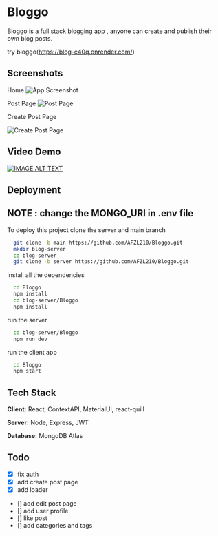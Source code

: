 
# Bloggo

Bloggo is a full stack blogging app , anyone can create and publish their own blog posts.

try bloggo(https://blog-c40q.onrender.com/)


## Screenshots
Home
![App Screenshot](https://res.cloudinary.com/primeflix/image/upload/v1676613475/Home_tifrfh.png)

Post Page
![Post Page](https://res.cloudinary.com/primeflix/image/upload/v1676613474/Post1_syygu7.png)



Create Post Page

![Create Post Page](https://res.cloudinary.com/primeflix/image/upload/v1676613474/Create_qklr79.png)
## Video Demo

[![IMAGE ALT TEXT](http://img.youtube.com/vi/QrFr2vDReVE/0.jpg)](http://www.youtube.com/watch?v=QrFr2vDReVE "Video Title")



## Deployment

## NOTE : change the MONGO_URI in .env file

To deploy this project clone the server and main branch

```bash
  git clone -b main https://github.com/AFZL210/Bloggo.git
  mkdir blog-server
  cd blog-server
  git clone -b server https://github.com/AFZL210/Bloggo.git
```

install all the dependencies
```bash
  cd Bloggo
  npm install
  cd blog-server/Bloggo
  npm install
```

run the server
```bash
  cd blog-server/Bloggo
  npm run dev
```

run the client app
```bash
  cd Bloggo
  npm start
```


## Tech Stack

**Client:** React, ContextAPI, MaterialUI, react-quill

**Server:** Node, Express, JWT

**Database:** MongoDB Atlas


## Todo
- [X] fix auth
- [X] add create post page
- [X] add loader
- [] add edit post page
- [] add user profile
- [] like post
- [] add categories and tags
